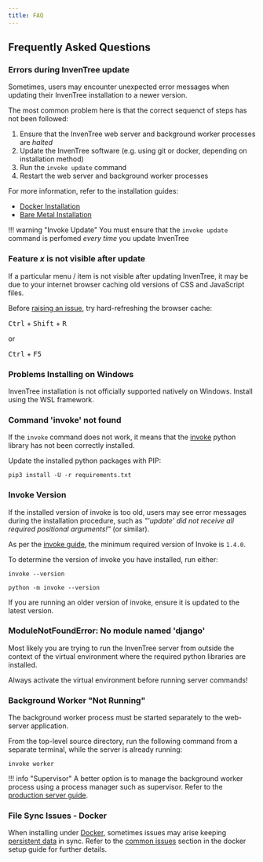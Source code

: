 ```yaml
---
title: FAQ
---
```


## Frequently Asked Questions

### Errors during InvenTree update

Sometimes, users may encounter unexpected error messages when updating their InvenTree installation to a newer version.

The most common problem here is that the correct sequenct of steps has not been followed:

1. Ensure that the InvenTree web server and background worker processes are *halted*
1. Update the InvenTree software (e.g. using git or docker, depending on installation method)
1. Run the `invoke update` command
1. Restart the web server and background worker processes

For more information, refer to the installation guides:

- [Docker Installation](./start/docker_prod.md#updating-inventree)
- [Bare Metal Installation](./start/install.md#updating-inventree)

!!! warning "Invoke Update"
    You must ensure that the `invoke update` command is perfomed *every time* you update InvenTree

### Feature *x* is not visible after update

If a particular menu / item is not visible after updating InvenTree, it may be due to your internet browser caching old versions of CSS and JavaScript files.

Before [raising an issue](https://github.com/inventree/inventree/issues), try hard-refreshing the browser cache:

<kbd>Ctrl</kbd> + <kbd>Shift</kbd> + <kbd>R</kbd>

or

<kbd>Ctrl</kbd> + <kbd>F5</kbd>

### Problems Installing on Windows

InvenTree installation is not officially supported natively on Windows. Install using the WSL framework.

### Command 'invoke' not found

If the `invoke` command does not work, it means that the [invoke](https://pypi.org/project/invoke/) python library has not been correctly installed. 

Update the installed python packages with PIP:

```
pip3 install -U -r requirements.txt
```

### Invoke Version

If the installed version of invoke is too old, users may see error messages during the installation procedure, such as *"'update' did not receive all required positional arguments!"* (or similar).

As per the [invoke guide](./start/intro.md#invoke), the minimum required version of Invoke is `1.4.0`.

To determine the version of invoke you have installed, run either:

```
invoke --version
```
```
python -m invoke --version
```

If you are running an older version of invoke, ensure it is updated to the latest version.

### ModuleNotFoundError: No module named 'django'

Most likely you are trying to run the InvenTree server from outside the context of the virtual environment where the required python libraries are installed.

Always activate the virtual environment before running server commands!

### Background Worker "Not Running"

The background worker process must be started separately to the web-server application.

From the top-level source directory, run the following command from a separate terminal, while the server is already running:

```
invoke worker
```

!!! info "Supervisor"
    A better option is to manage the background worker process using a process manager such as supervisor. Refer to the [production server guide](./start/production.md).

### File Sync Issues - Docker

When installing under [Docker](./start/docker.md), sometimes issues may arise keeping [persistent data](./start/docker.md#persistent-data) in sync. Refer to the [common issues](./start/docker_prod.md#common-issues) section in the docker setup guide for further details.
